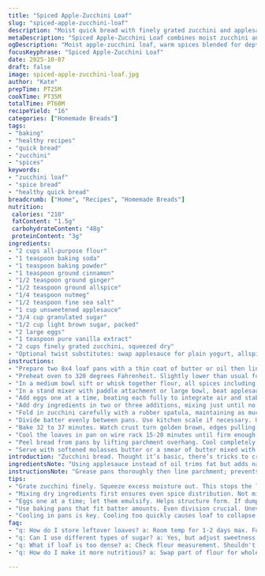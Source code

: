 ```yaml
---
title: "Spiced Apple-Zucchini Loaf"
slug: "spiced-apple-zucchini-loaf"
description: "Moist quick bread with finely grated zucchini and applesauce swapping oil. Nutmeg and allspice mingle with cinnamon and ginger for warm spice notes. Uses baking powder and soda for proper rise. Two-8x4 loaf pans equally filled avoid uneven baking. Molasses butter on top adds contrast. Active mixing prevents overworked batter and dense crumb. Oven temp set slightly lower than usual for tender crumb and even bake. Adjust bake times based on batter weight and utensil size. Visual and toothpick tests key for doneness."
metaDescription: "Spiced Apple-Zucchini Loaf combines moist zucchini and applesauce with warm spices; ideal for a comforting treat any time."
ogDescription: "Moist apple-zucchini loaf, warm spices blended for depth; a perfect balance of flavor and moistness, great for anytime snacking."
focusKeyphrase: "Spiced Apple-Zucchini Loaf"
date: 2025-10-07
draft: false
image: spiced-apple-zucchini-loaf.jpg
author: "Kate"
prepTime: PT25M
cookTime: PT35M
totalTime: PT60M
recipeYield: "16"
categories: ["Homemade Breads"]
tags:
- "baking"
- "healthy recipes"
- "quick bread"
- "zucchini"
- "spices"
keywords:
- "zucchini loaf"
- "spice bread"
- "healthy quick bread"
breadcrumb: ["Home", "Recipes", "Homemade Breads"]
nutrition: 
 calories: "210"
 fatContent: "1.5g"
 carbohydrateContent: "48g"
 proteinContent: "3g"
ingredients:
- "2 cups all-purpose flour"
- "1 teaspoon baking soda"
- "1 teaspoon baking powder"
- "1 teaspoon ground cinnamon"
- "1/2 teaspoon ground ginger"
- "1/2 teaspoon ground allspice"
- "1/4 teaspoon nutmeg"
- "1/2 teaspoon fine sea salt"
- "1 cup unsweetened applesauce"
- "3/4 cup granulated sugar"
- "1/2 cup light brown sugar, packed"
- "2 large eggs"
- "1 teaspoon pure vanilla extract"
- "2 cups finely grated zucchini, squeezed dry"
- "Optional twist substitutes: swap applesauce for plain yogurt, allspice for cloves"
instructions:
- "Prepare two 8x4 loaf pans with a thin coat of butter or oil then line with parchment, leaving overhang for easy removal."
- "Preheat oven to 320 degrees Fahrenheit. Slightly lower than usual for slower crumb set and better texture."
- "In a medium bowl sift or whisk together flour, all spices including cinnamon, ginger, nutmeg and allspice, salt, baking powder, and baking soda. Set aside."
- "In a stand mixer with paddle attachment or large bowl, beat applesauce, granulated sugar, brown sugar, and vanilla until combined and glossy. Sugar dissolving matters here."
- "Add eggs one at a time, beating each fully to integrate air and stabilize batter."
- "Add dry ingredients in two or three additions, mixing just until no streaks remain. Stop. Overmixing crushes air pockets, resulting in heavy bread."
- "Fold in zucchini carefully with a rubber spatula, maintaining as much fluff as possible. Squeezing moisture out beforehand prevents soggy texture."
- "Divide batter evenly between pans. Use kitchen scale if necessary. Uneven fills yield uneven baking times causing one loaf to overbake or underbake."
- "Bake 32 to 37 minutes. Watch crust turn golden brown, edges pulling slightly from pan sides. Insert toothpick into center; crumbs should cling but no wet batter."
- "Cool the loaves in pan on wire rack 15-20 minutes until firm enough to remove without cracking."
- "Peel bread from pans by lifting parchment overhang. Cool completely before slicing; slicing warm bread leads to tearing and gummy texture."
- "Serve with softened molasses butter or a smear of butter mixed with a pinch of cinnamon sugar for added twist."
introduction: "Zucchini bread. Thought it’s basic, there’s tricks to cracking it right. Applesauce acts like fat but trims calories—swapping oil for applesauce keeps moisture with less grease. Spice combo is subtle, don’t overload your nose or palate; just enough warmth from cinnamon and ginger with a kick of allspice. Sifting dry ingredients aerates and helps blend evenly. Mixing hands-off once flour’s added prevents tightening gluten. Grated zucchini has water—squeeze it out. If not, expect soggy midsection and long bake times. Two pans, equal fills; uneven batter distribution makes for baking nightmares. Focus on color, smell, toothpick test. Cool properly or crumbs clump and moisture traps. Pro tip: molasses butter—not straight molasses—cuts sweetness and deepens flavor. When bread calls ready, you’ll know. Heaviness gone, but dense enough to hold together."
ingredientsNote: "Using applesauce instead of oil trims fat but adds natural sweetness and moistness; a yogurt swap changes tang and texture slightly. Brown sugar brings moisture and caramel notes, granulated sugar sharpens overall sweetness. Spices can be played with—cloves in place of allspice for a deeper aromatic or leave out nutmeg for cleaner spice profile. Always measure grated zucchini after squeezing carefully—wet zucchini is the easiest pitfall in too-soggy loaf. Salt sharpens all flavors but don’t overdo or it suppresses sweetness. Baking powder combined with soda balances acidity from yogurt or applesauce and makes the crumb rise evenly. Flour should be spooned and leveled or sifted for accurate measurement to avoid dry loaf. Parchment paper use helps loaf extraction and prevents cracking. Optional tweaks include walnuts or toasted pecans for crunch or a teaspoon of lemon zest to brighten flavor but keep detail minimal."
instructionsNote: "Grease pans thoroughly then line parchment; prevents sticking while making loaf removal foolproof. Oven temp is intentionally dropped a bit to slow crumb setting, preventing raw centers which often plague quick breads baked hot and fast. Adding eggs one at a time allows them to emulsify with sugars, locking in structure. Mixing dry ingredients separately is crucial—ensures leavening agents and spices distribute evenly thus avoiding pockets of bitter or under-leavened spots. Gently folding in zucchini preserves batter aeration and maintains tenderness. Don’t over-mix after adding flour; tough loaf results from gluten activation. Use kitchen scale to portion batter equally to avoid chasing one loaf done much earlier; pan colors and size impact bake times too. Always rely on visual cues: golden edges, crack formation, toothpick with moist crumbs but no wet batter. Cooling in pan allows gradual setting; removing too soon causes crumb collapse. Resting the loaf completely before slicing gives best crumb texture and ease of cutting, preventing smushing. Molasses butter topping adds complexity and richness without overwhelming the subtle spice and zucchini flavors."
tips:
- "Grate zucchini finely. Squeeze excess moisture out. This stops the loaf from turning soggy. Too much water? Long bake times follow. Use the right grater; box grater works."
- "Mixing dry ingredients first ensures even spice distribution. Not mixing enough? Might find lumps. Sifting keeps texture light; aeration matters. Overmixing after flour added - avoid."
- "Eggs one at a time; let them emulsify. Helps structure form. If dumped in together? Might lose volume. Keep mixing slow once flour in; prevent tight texture."
- "Use baking pans that fit batter amounts. Even division crucial. Uneven fills? One loaf overbakes, other underbakes. Scale helps measure accurately. Don't skip this."
- "Cooling in pans is key. Cooling too quickly causes loaf to collapse. If slicing too soon? Crumbs tear. Let sit on wire rack and cool completely before cutting."
faq:
- "q: How do I store leftover loaves? a: Room temp for 1-2 days max. For longer, wrap and freeze. Thaw slowly. Don’t microwave; makes loaf dry."
- "q: Can I use different types of sugar? a: Yes, but adjust sweetness. Brown adds caramel notes. White sugar keeps it light. Experiment but consider texture."
- "q: What if loaf is too dense? a: Check flour measurement. Shouldn't be packed. Overmixing batter crushes air. Ensure wet ingredients are properly blended."
- "q: How do I make it more nutritious? a: Swap part of flour for whole wheat. Add nuts for crunch or chia seeds for added fiber. Balance sweetness with less sugar."

---
```

